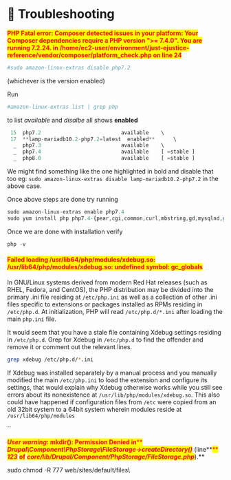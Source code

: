 # 🐞 Troubleshooting

<mark style="color:red;">**PHP Fatal error: Composer detected issues in your platform: Your Composer dependencies require a PHP version ">= 7.4.0". You are running 7.2.24. in /home/ec2-user/environment/just-ejustice-reference/vendor/composer/platform\_check.php on line 24**</mark>

```php
#sudo amazon-linux-extras disable php7.2 
```

(whichever is the version enabled)

Run

```php
#amazon-linux-extras list | grep php
```

to list _available_ and _disalbe_ all shows **enabled**

```php
 15  php7.2                          available    \
 17  **lamp-mariadb10.2-php7.2=latest  enabled**      \
  _  php7.3                          available    \
  _  php7.4                          available    [ =stable ]
  _  php8.0                          available    [ =stable ]
```

We might find something like the one highlighted in bold and disable that too eg: `sudo amazon-linux-extras disable lamp-mariadb10.2-php7.2` in the above case.

Once above steps are done try running

```php
sudo amazon-linux-extras enable php7.4
sudo yum install php php7.4-{pear,cgi,common,curl,mbstring,gd,mysqlnd,gettext,bcmath,json,xml,fpm,intl,zip,imap}
```

Once we are done with installation verify

```php
php -v
```

#### <mark style="color:red;">Failed loading /usr/lib64/php/modules/xdebug.so: /usr/lib64/php/modules/xdebug.so: undefined symbol: gc\_globals</mark>

In GNU/Linux systems derived from modern Red Hat releases (such as RHEL, Fedora, and CentOS), the PHP distribution may be divided into the primary .ini file residing at `/etc/php.ini` as well as a collection of other .ini files specific to extensions or packages installed as RPMs residing in `/etc/php.d`. At initialization, PHP will read `/etc/php.d/*.ini` after loading the main `php.ini` file.

It would seem that you have a stale file containing Xdebug settings residing in `/etc/php.d`. Grep for Xdebug in `/etc/php.d` to find the offender and remove it or comment out the relevant lines.

```bash
grep xdebug /etc/php.d/*.ini
```

If Xdebug was installed separately by a manual process and you manually modified the main `/etc/php.ini` to load the extension and configure its settings, that would explain why Xdebug otherwise works while you still see errors about its nonexistence at `/usr/lib/php/modules/xdebug.so`. This also could have happened if configuration files from `/etc` were copied from an old 32bit system to a 64bit system wherein modules reside at `/usr/lib64/php/modules`

``

_<mark style="color:red;">**User warning**</mark>_<mark style="color:red;">**: mkdir(): Permission Denied in**</mark><mark style="color:red;">** **</mark>_<mark style="color:red;">**Drupal\Component\PhpStorage\FileStorage->createDirectory()**</mark>_<mark style="color:red;">** **</mark><mark style="color:red;">**(line**</mark><mark style="color:red;">** **</mark>_<mark style="color:red;">**123**</mark>_<mark style="color:red;">** **</mark><mark style="color:red;">**of**</mark><mark style="color:red;">** **</mark>_<mark style="color:red;">**core/lib/Drupal/Component/PhpStorage/FileStorage.php**</mark>_<mark style="color:red;">**).**</mark>

sudo chmod -R 777 web/sites/default/files\

